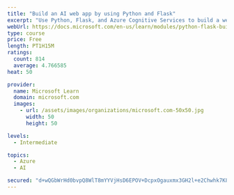 ```yaml
---
title: "Build an AI web app by using Python and Flask"
excerpt: "Use Python, Flask, and Azure Cognitive Services to build a web app that incorporates AI"
webUrl: https://docs.microsoft.com/en-us/learn/modules/python-flask-build-ai-web-app/
type: course
price: Free
length: PT1H15M
ratings:
  count: 814
  average: 4.766585
heat: 50

provider:
  name: Microsoft Learn
  domain: microsoft.com
  images:
    - url: /assets/images/organizations/microsoft.com-50x50.jpg
      width: 50
      height: 50

levels:
  - Intermediate

topics:
  - Azure
  - AI

secured: "d+wQGbWrHd0bvpQ8WlT8mYYVjHsD6EPOV+DcpxOgauxmx3GH2l+e2Chwhk7K8jnc4oZKnSFAXgPcEDcAW3CtvUPucRK0JBegRotw9veypNysT42rPXOf7MK27OG23n/umo2IN0lQu18I0hjNptZtUuRaAcvd8eUuxYgcLBY146tn4FX+UGHaT4JJe+JsNIhvZ0MKC5ga/t8E2N0mAXRT4P2ruTVWIk4fn9uaeIh3eRiUDhyD5Od4kVBtU94vDJIsslp7aDM4bTl9mT0Oi6Fr9xqTQJNto9JtlKmELaBncBbQsk7b0VnWOcMqeGaYAYqhvjxeAV0oqVPyOHGc3DiPmmsKBIL2ak1N/9DKr7u+TWsbQ3L3aECAaiO+en/zM2sr9nnKFTEqtJVR/FNkwklWpNeYx7wxMLYxFu+G64q3IKA=;rjRD7ZY+MG2njepse9lSBw=="
---
```


